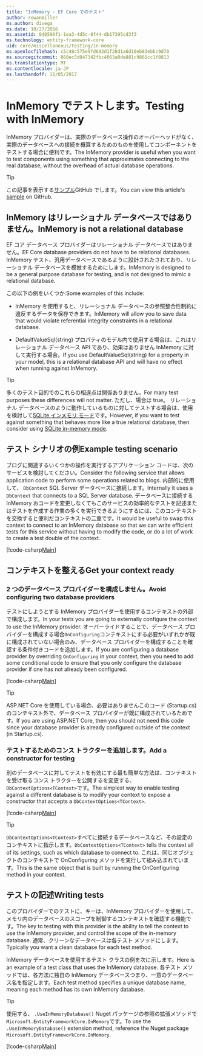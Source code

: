 ```yaml
---
title: "InMemory - EF Core でのテスト"
author: rowanmiller
ms.author: divega
ms.date: 10/27/2016
ms.assetid: 0d0590f1-1ea3-4d5c-8f44-db17395cd3f3
ms.technology: entity-framework-core
uid: core/miscellaneous/testing/in-memory
ms.openlocfilehash: c5c48c575e9fd693d1f28d1a6d10eb83ebbc9d70
ms.sourcegitcommit: 860ec5d047342fbc4063a0de881c9861cc1f8813
ms.translationtype: MT
ms.contentlocale: ja-JP
ms.lasthandoff: 11/05/2017
---
```

# <a name="testing-with-inmemory"></a><span data-ttu-id="10ca2-102">InMemory でテストします。</span><span class="sxs-lookup"><span data-stu-id="10ca2-102">Testing with InMemory</span></span>

<span data-ttu-id="10ca2-103">InMemory プロバイダーは、実際のデータベース操作のオーバーヘッドがなく、実際のデータベースへの接続を概算するためのものを使用してコンポーネントをテストする場合に便利です。</span><span class="sxs-lookup"><span data-stu-id="10ca2-103">The InMemory provider is useful when you want to test components using something that approximates connecting to the real database, without the overhead of actual database operations.</span></span>

> [!TIP]  
> <span data-ttu-id="10ca2-104">この記事を表示する[サンプル](https://github.com/aspnet/EntityFramework.Docs/tree/master/samples/core/Miscellaneous/Testing)GitHub でします。</span><span class="sxs-lookup"><span data-stu-id="10ca2-104">You can view this article's [sample](https://github.com/aspnet/EntityFramework.Docs/tree/master/samples/core/Miscellaneous/Testing) on GitHub.</span></span>

## <a name="inmemory-is-not-a-relational-database"></a><span data-ttu-id="10ca2-105">InMemory はリレーショナル データベースではありません。</span><span class="sxs-lookup"><span data-stu-id="10ca2-105">InMemory is not a relational database</span></span>

<span data-ttu-id="10ca2-106">EF コア データベース プロバイダーはリレーショナル データベースではありません。</span><span class="sxs-lookup"><span data-stu-id="10ca2-106">EF Core database providers do not have to be relational databases.</span></span> <span data-ttu-id="10ca2-107">InMemory テスト、汎用データベースであるように設計されたされており、リレーショナル データベースを模倣するためにします。</span><span class="sxs-lookup"><span data-stu-id="10ca2-107">InMemory is designed to be a general purpose database for testing, and is not designed to mimic a relational database.</span></span>

<span data-ttu-id="10ca2-108">この以下の例をいくつか:</span><span class="sxs-lookup"><span data-stu-id="10ca2-108">Some examples of this include:</span></span>
* <span data-ttu-id="10ca2-109">InMemory を使用すると、リレーショナル データベースの参照整合性制約に違反するデータを保存できます。</span><span class="sxs-lookup"><span data-stu-id="10ca2-109">InMemory will allow you to save data that would violate referential integrity constraints in a relational database.</span></span>

* <span data-ttu-id="10ca2-110">DefaultValueSql(string) プロパティのモデル内で使用する場合は、これはリレーショナル データベース API であり、効果はありません InMemory に対して実行する場合。</span><span class="sxs-lookup"><span data-stu-id="10ca2-110">If you use DefaultValueSql(string) for a property in your model, this is a relational database API and will have no effect when running against InMemory.</span></span>

> [!TIP]  
> <span data-ttu-id="10ca2-111">多くのテスト目的でのこれらの相違点は関係ありません。</span><span class="sxs-lookup"><span data-stu-id="10ca2-111">For many test purposes these differences will not matter.</span></span> <span data-ttu-id="10ca2-112">ただし、場合は true。 リレーショナル データベースのように動作しているものに対してテストする場合は、使用を検討して[SQLite インメモリ モード](sqlite.md)です。</span><span class="sxs-lookup"><span data-stu-id="10ca2-112">However, if you want to test against something that behaves more like a true relational database, then consider using [SQLite in-memory mode](sqlite.md).</span></span>

## <a name="example-testing-scenario"></a><span data-ttu-id="10ca2-113">テスト シナリオの例</span><span class="sxs-lookup"><span data-stu-id="10ca2-113">Example testing scenario</span></span>

<span data-ttu-id="10ca2-114">ブログに関連するいくつかの操作を実行するアプリケーション コードは、次のサービスを検討してください。</span><span class="sxs-lookup"><span data-stu-id="10ca2-114">Consider the following service that allows application code to perform some operations related to blogs.</span></span> <span data-ttu-id="10ca2-115">内部的に使用して、 `DbContext` SQL Server データベースに接続します。</span><span class="sxs-lookup"><span data-stu-id="10ca2-115">Internally it uses a `DbContext` that connects to a SQL Server database.</span></span> <span data-ttu-id="10ca2-116">データベースに接続する InMemory おコードを変更しなくてもこのサービスの効率的なテストを記述またはテストを作成する作業の多くを実行できるようにするには、このコンテキストを交換すると便利だコンテキストの二重です。</span><span class="sxs-lookup"><span data-stu-id="10ca2-116">It would be useful to swap this context to connect to an InMemory database so that we can write efficient tests for this service without having to modify the code, or do a lot of work to create a test double of the context.</span></span>

[!code-csharp[Main](../../../../samples/core/Miscellaneous/Testing/BusinessLogic/BlogService.cs)]

## <a name="get-your-context-ready"></a><span data-ttu-id="10ca2-117">コンテキストを整える</span><span class="sxs-lookup"><span data-stu-id="10ca2-117">Get your context ready</span></span>

### <a name="avoid-configuring-two-database-providers"></a><span data-ttu-id="10ca2-118">2 つのデータベース プロバイダーを構成しません。</span><span class="sxs-lookup"><span data-stu-id="10ca2-118">Avoid configuring two database providers</span></span>

<span data-ttu-id="10ca2-119">テストにしようとする InMemory プロバイダーを使用するコンテキストの外部で構成します。</span><span class="sxs-lookup"><span data-stu-id="10ca2-119">In your tests you are going to externally configure the context to use the InMemory provider.</span></span> <span data-ttu-id="10ca2-120">オーバーライドすることで、データベース プロバイダーを構成する場合`OnConfiguring`コンテキストにする必要がいずれかが既に構成されていない場合のみ、データベース プロバイダーを構成することを確認する条件付きコードを追加します。</span><span class="sxs-lookup"><span data-stu-id="10ca2-120">If you are configuring a database provider by overriding `OnConfiguring` in your context, then you need to add some conditional code to ensure that you only configure the database provider if one has not already been configured.</span></span>

[!code-csharp[Main](../../../../samples/core/Miscellaneous/Testing/BusinessLogic/BloggingContext.cs#OnConfiguring)]

> [!TIP]  
> <span data-ttu-id="10ca2-121">ASP.NET Core を使用している場合、必要はありませんこのコード (Startup.cs) のコンテキスト外で、データベース プロバイダーが既に構成されているためです。</span><span class="sxs-lookup"><span data-stu-id="10ca2-121">If you are using ASP.NET Core, then you should not need this code since your database provider is already configured outside of the context (in Startup.cs).</span></span>

### <a name="add-a-constructor-for-testing"></a><span data-ttu-id="10ca2-122">テストするためのコンス トラクターを追加します。</span><span class="sxs-lookup"><span data-stu-id="10ca2-122">Add a constructor for testing</span></span>

<span data-ttu-id="10ca2-123">別のデータベースに対してテストを有効にする最も簡単な方法は、コンテキストを受け取るコンス トラクターを公開するを変更する、`DbContextOptions<TContext>`です。</span><span class="sxs-lookup"><span data-stu-id="10ca2-123">The simplest way to enable testing against a different database is to modify your context to expose a constructor that accepts a `DbContextOptions<TContext>`.</span></span>

[!code-csharp[Main](../../../../samples/core/Miscellaneous/Testing/BusinessLogic/BloggingContext.cs#Constructors)]

> [!TIP]  
> <span data-ttu-id="10ca2-124">`DbContextOptions<TContext>`すべてに接続するデータベースなど、その設定のコンテキストに指示します。</span><span class="sxs-lookup"><span data-stu-id="10ca2-124">`DbContextOptions<TContext>` tells the context all of its settings, such as which database to connect to.</span></span> <span data-ttu-id="10ca2-125">これは、同じオブジェクトのコンテキストで OnConfiguring メソッドを実行して組み込まれています。</span><span class="sxs-lookup"><span data-stu-id="10ca2-125">This is the same object that is built by running the OnConfiguring method in your context.</span></span>

## <a name="writing-tests"></a><span data-ttu-id="10ca2-126">テストの記述</span><span class="sxs-lookup"><span data-stu-id="10ca2-126">Writing tests</span></span>

<span data-ttu-id="10ca2-127">このプロバイダーでのテストに、キーは、InMemory プロバイダーを使用して、メモリ内のデータベースのスコープを制御するコンテキストを確認する機能です。</span><span class="sxs-lookup"><span data-stu-id="10ca2-127">The key to testing with this provider is the ability to tell the context to use the InMemory provider, and control the scope of the in-memory database.</span></span> <span data-ttu-id="10ca2-128">通常、クリーンなデータベースは各テスト メソッドにします。</span><span class="sxs-lookup"><span data-stu-id="10ca2-128">Typically you want a clean database for each test method.</span></span>

<span data-ttu-id="10ca2-129">InMemory データベースを使用するテスト クラスの例を次に示します。</span><span class="sxs-lookup"><span data-stu-id="10ca2-129">Here is an example of a test class that uses the InMemory database.</span></span> <span data-ttu-id="10ca2-130">各テスト メソッドでは、各方法に独自の InMemory データベースつまり、一意のデータベース名を指定します。</span><span class="sxs-lookup"><span data-stu-id="10ca2-130">Each test method specifies a unique database name, meaning each method has its own InMemory database.</span></span>

>[!TIP]
> <span data-ttu-id="10ca2-131">使用する、 `.UseInMemoryDatabase()` Nuget パッケージの参照の拡張メソッドで`Microsoft.EntityFrameworkCore.InMemory`です。</span><span class="sxs-lookup"><span data-stu-id="10ca2-131">To use the `.UseInMemoryDatabase()` extension method, reference the Nuget package `Microsoft.EntityFrameworkCore.InMemory`.</span></span>

[!code-csharp[Main](../../../../samples/core/Miscellaneous/Testing/TestProject/InMemory/BlogServiceTests.cs)]
